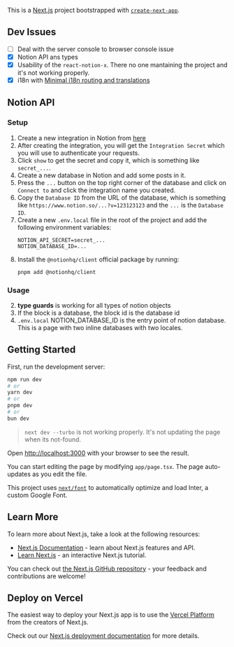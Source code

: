 This is a [Next.js](https://nextjs.org/) project bootstrapped with [`create-next-app`](https://github.com/vercel/next.js/tree/canary/packages/create-next-app).

## Dev Issues

- [ ] Deal with the server console to browser console issue
- [x] Notion API ans types
- [x] Usability of the `react-notion-x`. There no one mantaining the project and it's not working properly.
- [x] i18n with [Minimal i18n routing and translations]('https://github.com/vercel/next.js/tree/canary/examples/app-dir-i18n-routing')

## Notion API

### Setup

1. Create a new integration in Notion from [here](https://www.notion.so/my-integrations)
2. After creating the integration, you will get the `Integration Secret` which you will use to authenticate your requests.
3. Click `show` to get the secret and copy it, which is something like `secret_...`.
4. Create a new database in Notion and add some posts in it.
5. Press the `...` button on the top right corner of the database and click on `Connect to` and click the integration name you created.
6. Copy the `Database ID` from the URL of the database, which is something like `https://www.notion.so/...?v=123123123` and the `...` is the `Database ID`.
7. Create a new `.env.local` file in the root of the project and add the following environment variables:
   ```env
   NOTION_API_SECRET=secret_...
   NOTION_DATABASE_ID=...
   ```
8. Install the `@notionhq/client` official package by running:
   ```bash
   pnpm add @notionhq/client
   ```

### Usage

2. **type guards** is working for all types of notion objects
3. If the block is a database, the block id is the database id
4. `.env.local` NOTION_DATABASE_ID is the entry point of notion database. This is a page with two inline databases with two locales.

## Getting Started

First, run the development server:

```bash
npm run dev
# or
yarn dev
# or
pnpm dev
# or
bun dev
```

> `next dev --turbo` is not working properly. It's not updating the page when its not-found.

Open [http://localhost:3000](http://localhost:3000) with your browser to see the result.

You can start editing the page by modifying `app/page.tsx`. The page auto-updates as you edit the file.

This project uses [`next/font`](https://nextjs.org/docs/basic-features/font-optimization) to automatically optimize and load Inter, a custom Google Font.

## Learn More

To learn more about Next.js, take a look at the following resources:

- [Next.js Documentation](https://nextjs.org/docs) - learn about Next.js features and API.
- [Learn Next.js](https://nextjs.org/learn) - an interactive Next.js tutorial.

You can check out [the Next.js GitHub repository](https://github.com/vercel/next.js/) - your feedback and contributions are welcome!

## Deploy on Vercel

The easiest way to deploy your Next.js app is to use the [Vercel Platform](https://vercel.com/new?utm_medium=default-template&filter=next.js&utm_source=create-next-app&utm_campaign=create-next-app-readme) from the creators of Next.js.

Check out our [Next.js deployment documentation](https://nextjs.org/docs/deployment) for more details.

